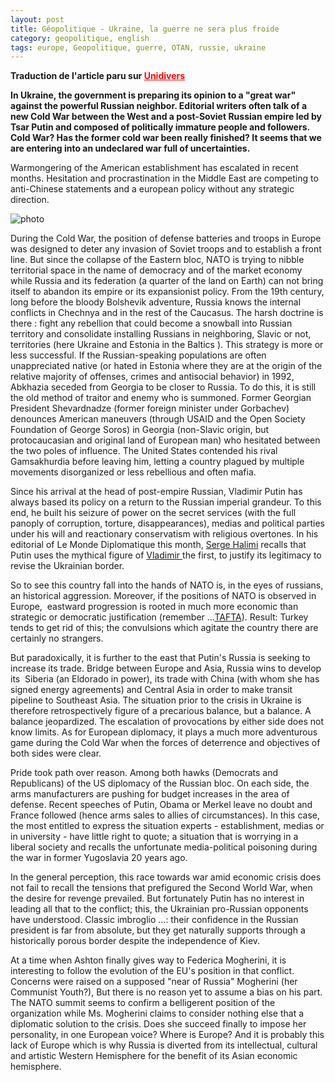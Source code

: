 ```yaml
---
layout: post
title: Géopolitique - Ukraine, la guerre ne sera plus froide
category: geopolitique, english
tags: europe, Geopolitique, guerre, OTAN, russie, ukraine
---
```

**Traduction de l'article paru sur <a style="color:#ff0000;" href="http://www.unidivers.fr/ukraine-la-guerre-froide-vladimir-poutine/">Unidivers</a>**

**In Ukraine, the government is preparing its opinion to a "great war" against the powerful Russian neighbor. Editorial writers often talk of a new Cold War between the West and a post-Soviet Russian empire led by Tsar Putin and composed of politically immature people and followers. Cold War? Has the former cold war been really finished? It seems that we are entering into an undeclared war full of uncertainties.**

Warmongering of the American establishment has escalated in recent months. Hesitation and procrastination in the Middle East are competing to anti-Chinese statements and a european policy without any strategic direction.

![photo](http://cheziceman.files.wordpress.com/2014/09/otan.jpg)

During the Cold War, the position of defense batteries and troops in Europe was designed to deter any invasion of Soviet troops and to establish a front line. But since the collapse of the Eastern bloc, NATO is trying to nibble territorial space in the name of democracy and of the market economy while Russia and its federation (a quarter of the land on Earth) can not bring itself to abandon its empire or its expansionist policy. From the 19th century, long before the bloody Bolshevik adventure, Russia knows the internal conflicts in Chechnya and in the rest of the Caucasus. The harsh doctrine is there : fight any rebellion that could become a snowball into Russian territory and consolidate installing Russians in neighboring, Slavic or not, territories (here Ukraine and Estonia in the Baltics ). This strategy is more or less successful. If the Russian-speaking populations are often unappreciated native (or hated in Estonia where they are at the origin of the relative majority of offenses, crimes and antisocial behavior) in 1992, Abkhazia seceded from Georgia to be closer to Russia. To do this, it is still the old method of traitor and enemy who is summoned. Former Georgian President Shevardnadze (former foreign minister under Gorbachev) denounces American maneuvers (through USAID and the Open Society Foundation of George Soros) in Georgia (non-Slavic origin, but protocaucasian and original land of European man) who hesitated between the two poles of influence. The United States contended his rival Gamsakhurdia before leaving him, letting a country plagued by multiple movements disorganized or less rebellious and often mafia.<!--more-->

Since his arrival at the head of post-empire Russian, Vladimir Putin has always based its policy on a return to the Russian imperial grandeur. To this end, he built his seizure of power on the secret services (with the full panoply of corruption, torture, disappearances), medias and political parties under his will and reactionary conservatism with religious overtones. In his editorial of Le Monde Diplomatique this month, <a href="http://www.monde-diplomatique.fr/2014/09/HALIMI/50753">Serge Halimi</a> recalls that Putin uses the mythical figure of <a href="http://www.wikiwand.com/fr/Vladimir_Ier">Vladimir </a>the first, to justify its legitimacy to revise the Ukrainian border.

So to see this country fall into the hands of NATO is, in the eyes of russians, an historical aggression. Moreover, if the positions of NATO is observed in Europe,  eastward progression is rooted in much more economic than strategic or democratic justification (remember ...<a title="Les Libertés en Soldes – Freedoms for Sale" href="http://icezine.wordpress.com/2014/01/23/liberte-en-baisse/">TAFTA</a>). Result: Turkey tends to get rid of this; the convulsions which agitate the country there are certainly no strangers.

But paradoxically, it is further to the east that Putin's Russia is seeking to increase its trade. Bridge between Europe and Asia, Russia wins to develop its  Siberia (an Eldorado in power), its trade with China (with whom she has signed energy agreements) and Central Asia in order to make transit pipeline to Southeast Asia. The situation prior to the crisis in Ukraine is therefore retrospectively figure of a precarious balance, but a balance. A balance jeopardized. The escalation of provocations by either side does not know limits. As for European diplomacy, it plays a much more adventurous game during the Cold War when the forces of deterrence and objectives of both sides were clear.

Pride took path over reason. Among both hawks (Democrats and Republicans) of the US diplomacy of the Russian bloc. On each side, the arms manufacturers are pushing for budget increases in the area of defense. Recent speeches of Putin, Obama or Merkel leave no doubt and France followed (hence arms sales to allies of circumstances). In this case, the most entitled to express the situation experts - establishment, medias or in university - have little right to quote; a situation that is worrying in a liberal society and recalls the unfortunate media-political poisoning during the war in former Yugoslavia 20 years ago.

In the general perception, this race towards war amid economic crisis does not fail to recall the tensions that prefigured the Second World War, when the desire for revenge prevailed. But fortunately Putin has no interest in leading all that to the conflict; this, the Ukrainian pro-Russian opponents have understood. Classic imbroglio ...: their confidence in the Russian president is far from absolute, but they get naturally supports through a historically porous border despite the independence of Kiev.

At a time when Ashton finally gives way to Federica Mogherini, it is interesting to follow the evolution of the EU's position in that conflict. Concerns were raised on a supposed "near of Russia" Mogherini (her Communist Youth?), But there is no reason yet to assume a bias on his part. The NATO summit seems to confirm a belligerent position of the organization while Ms. Mogherini claims to consider nothing else that a diplomatic solution to the crisis. Does she succeed finally to impose her personality, in one European voice? Where is Europe? And it is probably this lack of Europe which is why Russia is diverted from its intellectual, cultural and artistic Western Hemisphere for the benefit of its Asian economic hemisphere.

